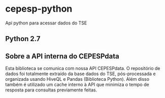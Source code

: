 # cepesp-python
Api python para acessar dados do TSE

## Python 2.7

## Sobre a API interna do CEPESPdata
Esta biblioteca se comunica com nossa API CEPESPdata. O repositório de dados foi totalmente extraído da base dados do TSE, pós-processada e organizada usando HiveQL e Pandas (Biblioteca Python). Além disso também é utilizado um cache interno à API que minimiza o tempo de resposta para consultas previamente feitas.
